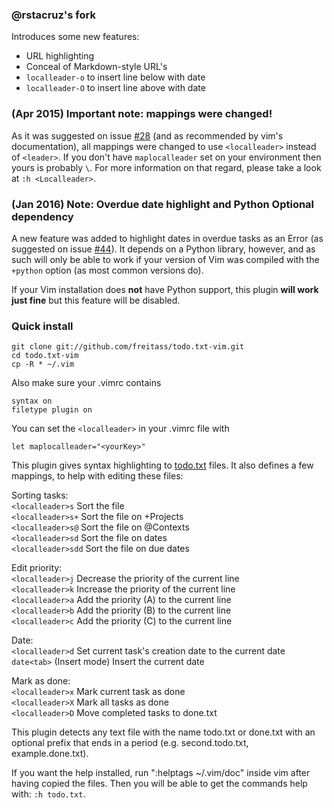### @rstacruz's fork

Introduces some new features:

- URL highlighting
- Conceal of Markdown-style URL's
- `localleader-o` to insert line below with date
- `localleader-O` to insert line above with date

### (Apr 2015) Important note: mappings were changed!

As it was suggested on issue [#28](https://github.com/freitass/todo.txt-vim/issues/28) (and as recommended by vim's documentation), all mappings were changed to use `<localleader>` instead of `<leader>`. If you don't have `maplocalleader` set on your environment then yours is probably `\`. For more information on that regard, please take a look at `:h <Localleader>`.

### (Jan 2016) Note: Overdue date highlight and Python Optional dependency

A new feature was added to highlight dates in overdue tasks as an Error (as suggested on issue [#44](https://github.com/freitass/todo.txt-vim/issues/44)). It depends on a Python library, however, and as such will only be able to work if your version of Vim was compiled with the `+python` option (as most common versions do).

If your Vim installation does **not** have Python support, this plugin **will work just fine** but this feature will be disabled.

### Quick install

    git clone git://github.com/freitass/todo.txt-vim.git
    cd todo.txt-vim
    cp -R * ~/.vim

Also make sure your .vimrc contains

    syntax on
    filetype plugin on

You can set the `<localleader>` in your .vimrc file with

    let maplocalleader="<yourKey>"

This plugin gives syntax highlighting to [todo.txt](http://todotxt.com/) files. It also defines a few mappings, to help with editing these files:

Sorting tasks:  
`<localleader>s` Sort the file  
`<localleader>s+` Sort the file on +Projects  
`<localleader>s@` Sort the file on @Contexts  
`<localleader>sd` Sort the file on dates  
`<localleader>sdd` Sort the file on due dates

Edit priority:  
`<localleader>j` Decrease the priority of the current line  
`<localleader>k` Increase the priority of the current line  
`<localleader>a` Add the priority (A) to the current line  
`<localleader>b` Add the priority (B) to the current line  
`<localleader>c` Add the priority (C) to the current line

Date:  
`<localleader>d` Set current task's creation date to the current date  
`date<tab>` (Insert mode) Insert the current date

Mark as done:  
`<localleader>x` Mark current task as done  
`<localleader>X` Mark all tasks as done  
`<localleader>D` Move completed tasks to done.txt

This plugin detects any text file with the name todo.txt or done.txt with an optional prefix that ends in a period (e.g. second.todo.txt, example.done.txt).

If you want the help installed, run ":helptags ~/.vim/doc" inside vim after having copied the files.
Then you will be able to get the commands help with: `:h todo.txt`.
